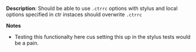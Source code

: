 __Description__: Should be able to use `.ctrrc` options with stylus and local options specified in ctr instaces should overwrite `.ctrrc`

__Notes__

+ Testing this functionalty here cus setting this up in the stylus tests would be a pain.